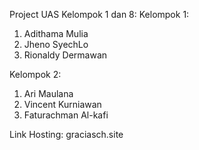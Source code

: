 Project UAS Kelompok 1 dan 8:
Kelompok 1:
1. Adithama Mulia
2. Jheno SyechLo
3. Rionaldy Dermawan

Kelompok 2:
1. Ari Maulana
2. Vincent Kurniawan
3. Faturachman Al-kafi

Link Hosting: graciasch.site
